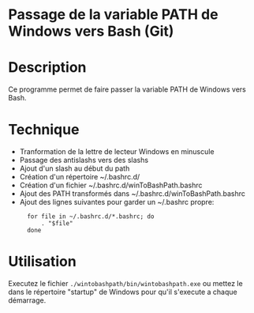 # Passage de la variable PATH de Windows vers Bash (Git)

# Description

Ce programme permet de faire passer la variable PATH de Windows vers Bash.

# Technique

- Tranformation de la lettre de lecteur Windows en minuscule
- Passage des antislashs vers des slashs
- Ajout d'un slash au début du path
- Création d'un répertoire ~/.bashrc.d/
- Création d'un fichier ~/.bashrc.d/winToBashPath.bashrc
- Ajout des PATH transformés dans ~/.bashrc.d/winToBashPath.bashrc
- Ajout des lignes suivantes pour garder un ~/.bashrc propre:
  ```# winToBashPath
    for file in ~/.bashrc.d/*.bashrc; do
        . "$file"
    done
  ```

# Utilisation

Executez le fichier `./wintobashpath/bin/wintobashpath.exe` ou mettez le dans le répertoire "startup" de Windows pour qu'il s'execute a chaque démarrage.
